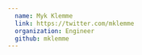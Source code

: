 ```yaml
---
  name: Myk Klemme
  link: https://twitter.com/mklemme
  organization: Engineer
  github: mklemme
---
```

